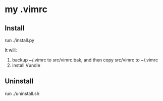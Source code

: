 # my .vimrc
## Install
run ./install.py

It will: 

1. backup ~/.vimrc to src/vimrc.bak, and then copy src/vimrc to ~/.vimrc
2. install Vundle

## Uninstall
run ./uninstall.sh

